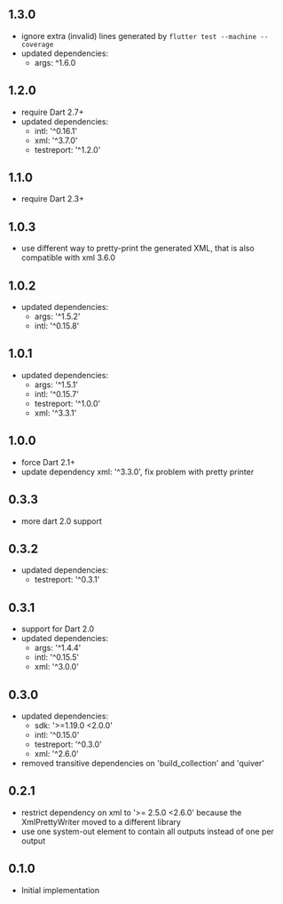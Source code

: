 ## 1.3.0
* ignore extra (invalid) lines generated by `flutter test --machine --coverage`
* updated dependencies:
  * args: ^1.6.0

## 1.2.0
* require Dart 2.7+
* updated dependencies:
  * intl: '^0.16.1'
  * xml: '^3.7.0'
  * testreport: '^1.2.0'

## 1.1.0
* require Dart 2.3+

## 1.0.3
* use different way to pretty-print the generated XML, that is also compatible with xml 3.6.0

## 1.0.2
* updated dependencies:
  * args: '^1.5.2'
  * intl: '^0.15.8'

## 1.0.1
* updated dependencies:
  *  args: '^1.5.1'
  *  intl: '^0.15.7'
  *  testreport: '^1.0.0'
  *  xml: '^3.3.1'

## 1.0.0
* force Dart 2.1+
* update dependency xml: '^3.3.0', fix problem with pretty printer

## 0.3.3
* more dart 2.0 support

## 0.3.2
* updated dependencies:
  * testreport: '^0.3.1'

## 0.3.1
* support for Dart 2.0
* updated dependencies:
  * args: '^1.4.4'
  * intl: '^0.15.5'
  * xml: '^3.0.0'

## 0.3.0
* updated dependencies:
  * sdk: '>=1.19.0 <2.0.0'
  * intl: '^0.15.0'
  * testreport: '^0.3.0'
  * xml: '^2.6.0'
* removed transitive dependencies on 'build_collection' and 'quiver'


## 0.2.1
* restrict dependency on xml to '>= 2.5.0 <2.6.0' because the XmlPrettyWriter moved to a different library
* use one system-out element to contain all outputs instead of one per output

## 0.1.0

* Initial implementation
